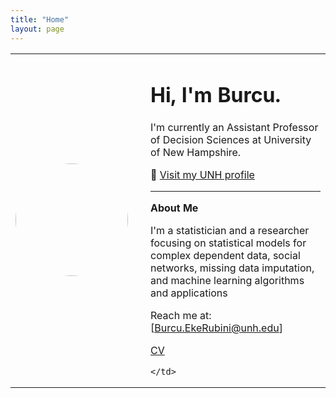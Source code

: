 ```yaml
---
title: "Home"
layout: page
---
```


<table>
  <tr>
    <td width="200px">
      <img src="assets/me.jpg" width="180px" style="border-radius: 50%;">
    </td>
    <td>

# Hi, I'm Burcu.

I'm currently an Assistant Professor of Decision Sciences at University of New Hampshire.

🔗 [Visit my UNH profile](https://paulcollege.unh.edu/person/burcu-eke-rubini)

---

**About Me**

I'm a statistician and a researcher focusing on statistical models for complex dependent data, social networks, missing data imputation, and machine learning algorithms and applications

Reach me at: [Burcu.EkeRubini@unh.edu]  

[CV](https://universitysystemnh-my.sharepoint.com/:b:/g/personal/be1008_usnh_edu/EZA0BSqWGIVCrVVKgkIBN84B2G_xF1S3GRJXPKfrweC8ow?e=l2Lmba)

    </td>
  </tr>
</table>
